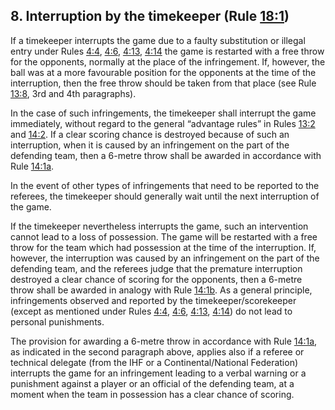 ## 8. Interruption by the timekeeper (Rule [18:1](#18:1))

If a timekeeper interrupts the game due to a faulty substitution or illegal
entry under Rules [4:4](#4:4), [4:6](#4:6), [4:13](#4:13), [4:14](#4:14) the game is restarted with a free
throw for the opponents, normally at the place of the infringement. If,
however, the ball was at a more favourable position for the opponents at
the time of the interruption, then the free throw should be taken from that
place (see Rule [13:8](#13:8), 3rd and 4th paragraphs).

In the case of such infringements, the timekeeper shall interrupt the game
immediately, without regard to the general “advantage rules” in Rules [13:2](#13:2)
and [14:2](#14:2). If a clear scoring chance is destroyed because of such an
interruption, when it is caused by an infringement on the part of the
defending team, then a 6-metre throw shall be awarded in accordance with
Rule [14:1a](#14:1).

In the event of other types of infringements that need to be reported to the
referees, the timekeeper should generally wait until the next interruption of
the game.

If the timekeeper nevertheless interrupts the game, such an intervention
cannot lead to a loss of possession. The game will be restarted with a free
throw for the team which had possession at the time of the interruption. If,
however, the interruption was caused by an infringement on the part of the
defending team, and the referees judge that the premature interruption
destroyed a clear chance of scoring for the opponents, then a 6-metre
throw shall be awarded in analogy with Rule [14:1b](#14:1). As a general principle,
infringements observed and reported by the timekeeper/scorekeeper
(except as mentioned under Rules [4:4](#4:4), [4:6](#4:6), [4:13](#4:13), [4:14](#4:14)) do not lead to
personal punishments.

The provision for awarding a 6-metre throw in accordance with Rule [14:1a](#14:1),
as indicated in the second paragraph above, applies also if a referee or
technical delegate (from the IHF or a Continental/National Federation)
interrupts the game for an infringement leading to a verbal warning or a
punishment against a player or an official of the defending team, at a
moment when the team in possession has a clear chance of scoring.